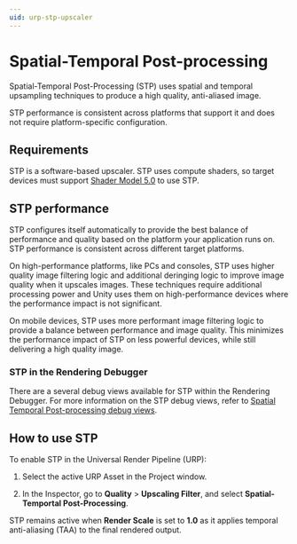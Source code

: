 ```yaml
---
uid: urp-stp-upscaler
---
```

# Spatial-Temporal Post-processing

Spatial-Temporal Post-Processing (STP) uses spatial and temporal upsampling techniques to produce a high quality, anti-aliased image.

STP performance is consistent across platforms that support it and does not require platform-specific configuration.

## Requirements

STP is a software-based upscaler. STP uses compute shaders, so target devices must support [Shader Model 5.0](https://learn.microsoft.com/en-us/windows/win32/direct3dhlsl/d3d11-graphics-reference-sm5) to use STP.

## STP performance

STP configures itself automatically to provide the best balance of performance and quality based on the platform your application runs on. STP performance is consistent across different target platforms.

On high-performance platforms, like PCs and consoles, STP uses higher quality image filtering logic and additional deringing logic to improve image quality when it upscales images. These techniques require additional processing power and Unity uses them on high-performance devices where the performance impact is not significant.

On mobile devices, STP uses more performant image filtering logic to provide a balance between performance and image quality. This minimizes the performance impact of STP on less powerful devices, while still delivering a high quality image.

### STP in the Rendering Debugger

There are a several debug views available for STP within the Rendering Debugger. For more information on the STP debug views, refer to [Spatial Temporal Post-processing debug views](stp-debug-views.md).

## How to use STP

To enable STP in the Universal Render Pipeline (URP):

1. Select the active URP Asset in the Project window.

 2. In the Inspector, go to **Quality** > **Upscaling Filter**, and select **Spatial-Temportal Post-Processing**.

STP remains active when **Render Scale** is set to **1.0** as it applies temporal anti-aliasing (TAA) to the final rendered output.
